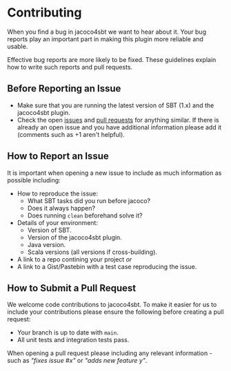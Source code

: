# Contributing

When you find a bug in jacoco4sbt we want to hear about it. Your bug reports play an important part in making this
plugin more reliable and usable.

Effective bug reports are more likely to be fixed. These guidelines explain how to write such reports and pull requests.

## Before Reporting an Issue

* Make sure that you are running the latest version of SBT (1.x) and the jacoco4sbt plugin.
* Check the open [issues](https://github.com/sbt/jacoco4sbt/issues) and
  [pull requests](https://github.com/sbt/jacoco4sbt/pulls) for anything similar. If there is already an open issue
  and you have additional information please add it (comments such as +1 aren't helpful).

## How to Report an Issue

It is important when opening a new issue to include as much information as possible including:

* How to reproduce the issue:
  * What SBT tasks did you run before jacoco?
  * Does it always happen?
  * Does running `clean` beforehand solve it?
* Details of your environment:
  * Version of SBT.
  * Version of the jacoco4sbt plugin.
  * Java version.
  * Scala versions (all versions if cross-building).
* A link to a repo contining your project _or_
* A link to a Gist/Pastebin with a test case reproducing the issue.

## How to Submit a Pull Request

We welcome code contributions to jacoco4sbt. To make it easier for us to include your contributions please ensure the
following before creating a pull request:

* Your branch is up to date with `main`.
* All unit tests and integration tests pass.

When opening a pull request please including any relevant information - such as _"fixes issue #x"_ or _"adds new feature y"_.
